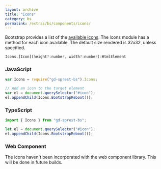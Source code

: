 ```yaml
---
layout: archive
title: "Icons"
category: bs
permalink: /extras/bs/components/icons/
---
```

Bootstrap provides a list of the [available icons](https://icons.getbootstrap.com/#icons). The Icons module has a method for each icon available. The default size rendered is 32x32, unless specified.

```js
Icons.[Icon](height?:number, width?:number):HtmlElement
```

<div id="icon"></div>

### JavaScript
```js
var Icons = require("gd-sprest-bs").Icons;

// Add an icon to the target element
var el = document.querySelector("#icon");
el.appendChild(Icons.BootstrapReboot());
```

### TypeScript

```ts
import { Icons } from "gd-sprest-bs";

let el = document.querySelector("#icon");
el.appendChild(Icons.BootstrapReboot());
```

### Web Component

The icons haven't been incorporated with the web component library. This will be done in future builds.
<!-- TODO -->

```html
```

<script type="text/javascript" src="https://unpkg.com/gd-sprest-bs/dist/gd-sprest-bs-icons.js"></script>
<script type="text/javascript">
    // Wait for the window to be loaded
    window.addEventListener("load", function() {
        // Add an icon to the target element
        var el = document.querySelector("#icon");
        el ? el.appendChild($REST.Icons.BootstrapReboot()) : null;
    });
</script>